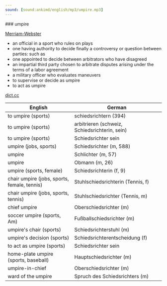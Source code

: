 ```yaml
---
sound: [sound:ankimd/english/mp3/umpire.mp3]
---
```


\### umpire

[Merriam-Webster](https://www.merriam-webster.com/dictionary/umpire)

- an official in a sport who rules on plays
- one having authority to decide finally a controversy or question between parties: such as
- one appointed to decide between arbitrators who have disagreed
- an impartial third party chosen to arbitrate disputes arising under the terms of a labor agreement
- a military officer who evaluates maneuvers
- to supervise or decide as umpire
- to act as umpire

[dict.cc](https://www.dict.cc/umpire)

| English        | German       |
| -------------- | ------------ |
| to umpire (sports) | schiedsrichtern (394) |
| to umpire (sports) | arbitrieren (schweiz, Schiedsrichterin, sein) |
| to umpire (sports) | Schiedsrichter sein |
| umpire (jobs, sports) | Schiedsrichter (m, 588) |
| umpire | Schlichter (m, 57) |
| umpire | Obmann (m, 26) |
| umpire (sports, female) | Schiedsrichterin (f, 9) |
| chair umpire (jobs, sports, female, tennis) | Stuhlschiedsrichterin (Tennis, f) |
| chair umpire (jobs, sports, tennis) | Stuhlschiedsrichter (Tennis, m) |
| chief umpire | Oberschiedsrichter (m) |
| soccer umpire (sports, Am) | Fußballschiedsrichter (m) |
| umpire's chair (sports) | Schiedsrichterstuhl (m) |
| umpire's decision (sports) | Schiedsrichterentscheidung (f) |
| to act as umpire (sports) | Schiedsrichter sein |
| home-plate umpire (sports, baseball) | Hauptschiedsrichter (m) |
| umpire-in-chief | Oberschiedsrichter (m) |
| ward of the umpire | Spruch des Schiedsrichters (m) |
